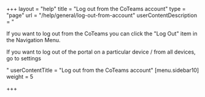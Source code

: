 +++
layout = "help"
title = "Log out from the CoTeams account"
type = "page"
url = "/help/general/log-out-from-account"
userContentDescription = "<p>If you want to log out from the CoTeams you can click the \"Log Out\" item in the Navigation Menu.</p><p>If you want to log out of the portal on a particular device / from all devices, go to settings</p>"
userContentTitle = "Log out from the CoTeams account"
[menu.sidebar10]
weight = 5

+++
